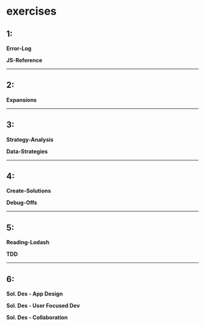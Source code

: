 # exercises

## 1:

__Error-Log__  

__JS-Reference__

___

## 2:

__Expansions__  

___

## 3:

__Strategy-Analysis__

__Data-Strategies__

___

## 4: 

__Create-Solutions__

__Debug-Offs__

___

## 5: 

__Reading-Lodash__

__TDD__

___

## 6:

__Sol. Des - App Design__

__Sol. Des - User Focused Dev__

__Sol. Des - Collaboration__
